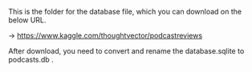 This is the folder for the database file, which you can download on the below URL.

-> https://www.kaggle.com/thoughtvector/podcastreviews

After download, you need to convert and rename the database.sqlite to podcasts.db .
